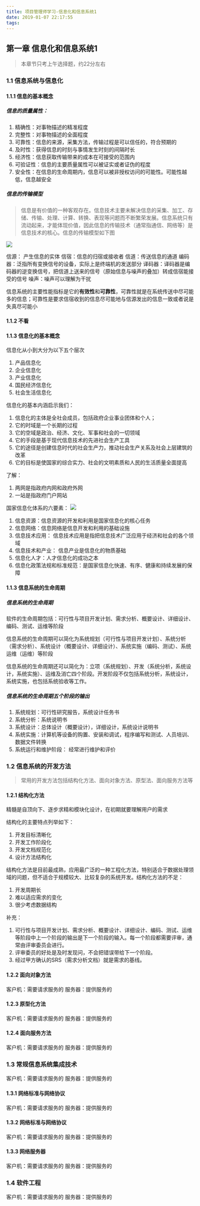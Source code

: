 ```yaml
---
title: 项目管理师学习-信息化和信息系统1
date: 2019-01-07 22:17:55
tags:
---
```


## 第一章 信息化和信息系统1
> 本章节只考上午选择题，约22分左右
### 1.1 信息系统与信息化

#### 1.1.1 信息的基本概念

##### 信息的质量属性：

1. 精确性：对事物描述的精准程度
2. 完整性：对事物描述的全面程度
3. 可靠性：信息的来源，采集方法，传输过程是可以信任的，符合预期的
4. 及时性：获得信息的时刻与事情发生时刻的间隔时长
5. 经济性：信息获取传输带来的成本在可接受的范围内
6. 可验证性：信息的主要质量属性可以被证实或者证伪的程度
7. 安全性：在信息的生命周期内，信息可以被非授权访问的可能性。可能性越低，信息越安全

##### 信息的传输模型

> 信息是有价值的一种客观存在。信息技术主要未解决信息的采集、加工、存储、传输、处理、计算、转换、表现等问题而不断繁荣发展。信息系统只有流动起来，才能体现价值，因此信息的传输技术（通常指通信、网络等）是信息技术的核心。信息的传输模型如下图

![](https://upload-images.jianshu.io/upload_images/4132208-8fa7479a893c6c4f.png?imageMogr2/auto-orient/strip%7CimageView2/2/w/635/format/webp)

信源： 产生信息的实体
信宿：信息的归宿或接收者
信道：传送信息的通道
编码器：泛指所有变换信号的设备，实际上是终端机的发送部分
译码器：译码器是编码器的逆变换信号，把信道上送来的信号（原始信息与噪声的叠加）转成信宿能接受的信号
噪声：噪声可以理解为干扰

信息系统的主要性能指标是它的**有效性**和**可靠性**，可靠性就是在系统传送中尽可能多的信息；可靠性是要求信宿收到的信息尽可能地与信源发出的信息一致或者说是失真尽可能小

#### 1.1.2 不看

#### 1.1.3 信息化的基本概念

信息化从小到大分为以下五个层次

1. 产品信息化
2. 企业信息化
3. 产业信息化
4. 国民经济信息化
5. 社会生活信息化

信息化的基本内涵启示我们：

1. 信息化的主体是全社会成员，包括政府企业事业团体和个人；
2. 它的时域是一个长期的过程
3. 它的空域是政治、经济、文化、军事和社会的一切领域
4. 它的手段是基于现代信息技术的先进社会生产工具
5. 它的途径是创建信息时代的社会生产力，推动社会生产关系及社会上层建筑的改革
6. 它的目标是使国家的综合实力、社会的文明素质和人民的生活质量全面提高

了解： 

1. 两网是指政府内网和政府外网
2. 一站是指政府门户网站


国家信息化体系的六要素：
![](https://upload-images.jianshu.io/upload_images/4132208-6ac347e1b38255b9.png?imageMogr2/auto-orient/strip%7CimageView2/2/w/651/format/webp)
1. 信息资源：信息资源的开发和利用是国家信息化的核心任务
2. 信息网络：信息网络是信息开发和利用的基础设施
3. 信息技术应用： 信息技术应用是指把信息技术广泛应用于经济和社会的各个领域
4. 信息技术和产业： 信息产业是信息化的物质基础
5. 信息化人才：人才信息化的成功之本 
6. 信息化政策法规和标准规范：是国家信息化快速、有序、健康和持续发展的保障

#### 1.1.3 信息系统的生命周期

##### 信息系统的生命周期
软件的生命周期包括：可行性与项目开发计划、需求分析、概要设计、详细设计、编码、测试、运维等阶段

信息系统的生命周期可以简化为系统规划（可行性与项目开发计划）、系统分析（需求分析）、系统设计（概要设计、详细设计）、系统实施（编码、测试）、系统运维（运维）等阶段

信息系统的生命周期还可以简化为：立项（系统规划）、开发（系统分析，系统设计，系统实施）、运维及消亡四个阶段。开发阶段不仅包括系统分析，系统设计，系统实施，也包括系统验收等工作。

##### 信息系统的生命周期五个阶段的输出

1. 系统规划：可行性研究报告，系统设计任务书
2. 系统分析：系统说明书
3. 系统设计：总体设计（概要设计），详细设计，系统设计说明书
4. 系统实施：计算机等设备的购置、安装和调试，程序编写和测试、人员培训、数据文件转换
5. 系统运行和维护阶段： 经常进行维护和评价

### 1.2 信息系统的开发方法

> 常用的开发方法包括结构化方法、面向对象方法、原型法、面向服务方法等

#### 1.2.1 结构化方法

精髓是自顶向下、逐步求精和模块化设计，在初期就要理解用户的需求

结构化的主要特点列举如下：
1. 开发目标清晰化
2. 开发工作阶段化
3. 开发文档规范化
4. 设计方法结构化

结构化方法是目前最成熟，应用最广泛的一种工程化方法，特别适合于数据处理领域的问题，但不适合于规模较大、比较复杂的系统开发。结构化方法的不足：
1. 开发周期长
2. 难以适应需求的变化
3. 很少考虑数据结构

补充：
 1. 可行性与项目开发计划、需求分析、概要设计、详细设计、编码、测试、运维等阶段中上一个阶段的输出是下一个阶段的输入。每一个阶段都需要评审，通常由评审委员会进行。
 2. 评审委员的好处是及时发现问，不会把错误带给下一个阶段。
 3. 经过甲方确认的SRS（需求分析文档）就是需求的基线。

#### 1.2.2 面向对象方法

客户机：需要请求服务的
服务器：提供服务的

#### 1.2.3 原型化方法

客户机：需要请求服务的
服务器：提供服务的

#### 1.2.4 面向服务方法

客户机：需要请求服务的
服务器：提供服务的

### 1.3 常规信息系统集成技术

客户机：需要请求服务的
服务器：提供服务的

#### 1.3.1 网络标准与网络协议

客户机：需要请求服务的
服务器：提供服务的

#### 1.3.2 网络标准与网络协议

客户机：需要请求服务的
服务器：提供服务的

#### 1.3.3 网络服务器

客户机：需要请求服务的
服务器：提供服务的

### 1.4 软件工程

客户机：需要请求服务的
服务器：提供服务的